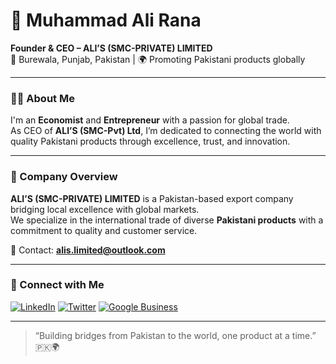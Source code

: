 # 👋 Muhammad Ali Rana

**Founder & CEO – ALI’S (SMC-PRIVATE) LIMITED**  
📍 Burewala, Punjab, Pakistan | 🌍 Promoting Pakistani products globally

---

### 👨‍💼 About Me

I'm an **Economist** and **Entrepreneur** with a passion for global trade.  
As CEO of **ALI’S (SMC-Pvt) Ltd**, I’m dedicated to connecting the world with quality Pakistani products through excellence, trust, and innovation.

---

### 🏢 Company Overview

**ALI’S (SMC-PRIVATE) LIMITED** is a Pakistan-based export company bridging local excellence with global markets.  
We specialize in the international trade of diverse **Pakistani products** with a commitment to quality and customer service.

📧 Contact: **alis.limited@outlook.com**

---

### 🔗 Connect with Me

[![LinkedIn](https://img.shields.io/badge/LinkedIn-blue?logo=linkedin)](https://www.linkedin.com/in/muhammad-ali-rana-032496204)
[![Twitter](https://img.shields.io/badge/Twitter-blue?logo=twitter)](https://twitter.com/Alirana24Ali)
[![Google Business](https://img.shields.io/badge/Google-Profile-green?logo=google)](https://g.co/kgs/MctzSBY)

---

> “Building bridges from Pakistan to the world, one product at a time.” 🇵🇰🌍
